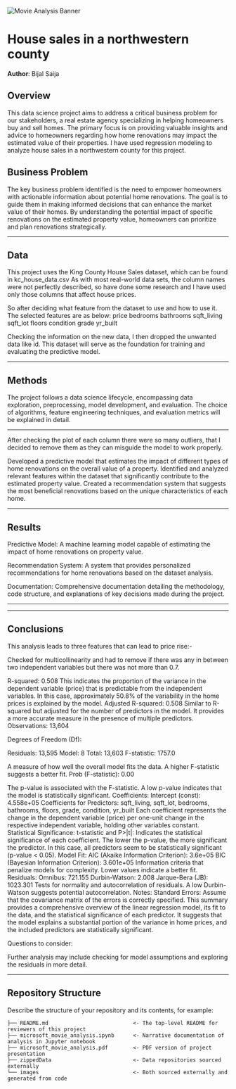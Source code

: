 ![Movie Analysis Banner](images/kc_house_analysis.png)
# House sales in a northwestern county

**Author**: Bijal Saija

## Overview

This data science project aims to address a critical business problem for our stakeholders, a real estate agency specializing in helping homeowners buy and sell homes. The primary focus is on providing valuable insights and advice to homeowners regarding how home renovations may impact the estimated value of their properties. I have used regression modeling to analyze house sales in a northwestern county for this project.
## Business Problem

The key business problem identified is the need to empower homeowners with actionable information about potential home renovations. The goal is to guide them in making informed decisions that can enhance the market value of their homes. By understanding the potential impact of specific renovations on the estimated property value, homeowners can prioritize and plan renovations strategically.

***

## Data

This project uses the King County House Sales dataset, which can be found in kc_house_data.csv
As with most real-world data sets, the column names were not perfectly described, so have done some research and I have used only those columns that affect house prices. 

So after deciding what feature from the dataset to use and how to use it. The selected features are as below:
price
bedrooms
bathrooms
sqft_living
sqft_lot 
floors
condition
grade
yr_built

Checking the information on the new data, I then dropped the unwanted data like id. This dataset will serve as the foundation for training and evaluating the predictive model.
***

## Methods

The project follows a data science lifecycle, encompassing data exploration, preprocessing, model development, and evaluation. The choice of algorithms, feature engineering techniques, and evaluation metrics will be explained in detail.

***
After checking the plot of each column there were so many outliers, that I decided to remove them as they can misguide the model to work properly. 

Developed a predictive model that estimates the impact of different types of home renovations on the overall value of a property.
Identified and analyzed relevant features within the dataset that significantly contribute to the estimated property value.
Created a recommendation system that suggests the most beneficial renovations based on the unique characteristics of each home.
***

## Results

Predictive Model: A machine learning model capable of estimating the impact of home renovations on property value.

Recommendation System: A system that provides personalized recommendations for home renovations based on the dataset analysis.

Documentation: Comprehensive documentation detailing the methodology, code structure, and explanations of key decisions made during the project.


***

***



## Conclusions

This analysis leads to three features that can lead to price rise:-

Checked for multicollinearity and had to remove if there was any in between two independent variables but there was not more than 0.7.

R-squared: 0.508
This indicates the proportion of the variance in the dependent variable (price) that is predictable from the independent variables. In this case, approximately 50.8% of the variability in the home prices is explained by the model.
Adjusted R-squared: 0.508
Similar to R-squared but adjusted for the number of predictors in the model. It provides a more accurate measure in the presence of multiple predictors.
Observations: 13,604

Degrees of Freedom (Df):

Residuals: 13,595
Model: 8
Total: 13,603
F-statistic: 1757.0

A measure of how well the overall model fits the data. A higher F-statistic suggests a better fit.
Prob (F-statistic): 0.00

The p-value is associated with the F-statistic. A low p-value indicates that the model is statistically significant.
Coefficients:
Intercept (const): 4.558e+05
Coefficients for Predictors:
sqft_living, sqft_lot, bedrooms, bathrooms, floors, grade, condition, yr_built
Each coefficient represents the change in the dependent variable (price) per one-unit change in the respective independent variable, holding other variables constant.
Statistical Significance:
t-statistic and P>|t|:
Indicates the statistical significance of each coefficient. The lower the p-value, the more significant the predictor. In this case, all predictors seem to be statistically significant (p-value < 0.05).
Model Fit:
AIC (Akaike Information Criterion): 3.6e+05
BIC (Bayesian Information Criterion): 3.601e+05
Information criteria that penalize models for complexity. Lower values indicate a better fit.
Residuals:
Omnibus: 721.155
Durbin-Watson: 2.008
Jarque-Bera (JB): 1023.301
Tests for normality and autocorrelation of residuals. A low Durbin-Watson suggests potential autocorrelation.
Notes:
Standard Errors: Assume that the covariance matrix of the errors is correctly specified.
This summary provides a comprehensive overview of the linear regression model, its fit to the data, and the statistical significance of each predictor. It suggests that the model explains a substantial portion of the variance in home prices, and the included predictors are statistically significant.

Questions to consider:

Further analysis may include checking for model assumptions and exploring the residuals in more detail.
***





## Repository Structure

Describe the structure of your repository and its contents, for example:

```
├── README.md                           <- The top-level README for reviewers of this project
├── microsoft_movie_analysis.ipynb      <- Narrative documentation of analysis in Jupyter notebook
├── microsoft_movie_analysis.pdf        <- PDF version of project presentation
├── zippedData                          <- Data repositories sourced externally
└── images                              <- Both sourced externally and generated from code
```

